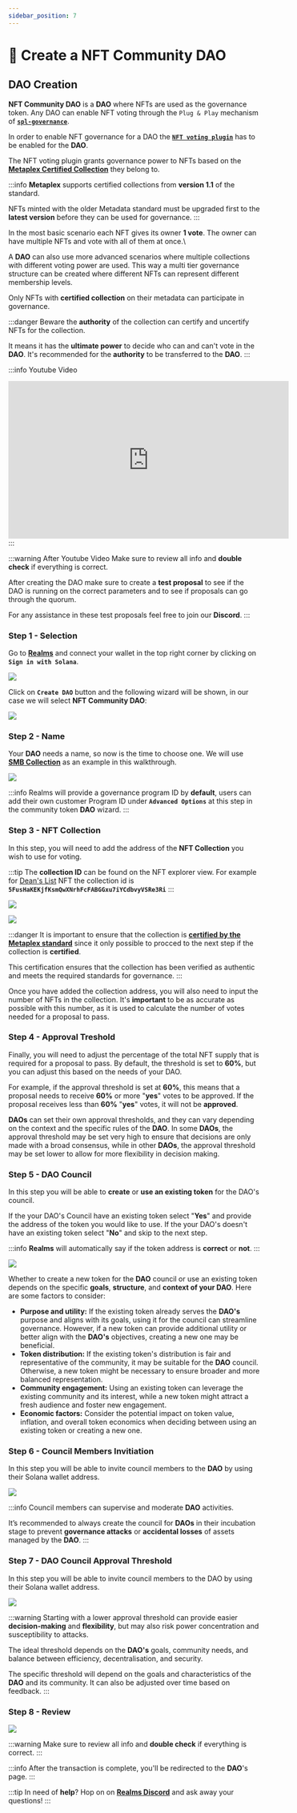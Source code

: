```yaml
---
sidebar_position: 7
---
```


# 🔲 Create a NFT Community DAO

## DAO Creation

**NFT Community DAO** is a **DAO** where NFTs are used as the governance token. Any DAO can enable NFT voting through the `Plug & Play` mechanism of [**`spl-governance`**](https://github.com/solana-labs/solana-program-library/blob/master/governance/README.md).

In order to enable NFT governance for a DAO the [**`NFT voting plugin`**](https://github.com/solana-labs/governance-program-library) has to be enabled for the **DAO**.

The NFT voting plugin grants governance power to NFTs based on the [**Metaplex Certified Collection**](https://www.metaplex.com/posts/certified-collections) they belong to.&#x20;

:::info
**Metaplex** supports certified collections from **version 1.1** of the standard.

NFTs minted with the older Metadata standard must be upgraded first to the **latest version** before they can be used for governance.
:::

In the most basic scenario each NFT gives its owner **1 vote**. The owner can have multiple NFTs and vote with all of them at once.\

A **DAO** can also use more advanced scenarios where multiple collections with different voting power are used. This way a multi tier governance structure can be created where different NFTs can represent different membership levels.

Only NFTs with **certified collection** on their metadata can participate in governance.

:::danger
Beware the **authority** of the collection can certify and uncertify NFTs for the collection.

It means it has the **ultimate power** to decide who can and can't vote in the **DAO**. It's recommended for the **authority** to be transferred to the **DAO**.
:::

:::info Youtube Video
<iframe width="560" height="315" src="https://www.youtube.com/embed/sLQMMWsrXWM?si=bBiH3EhQXZ8J74ap" title="YouTube video player" frameborder="0" allow="accelerometer; autoplay; clipboard-write; encrypted-media; gyroscope; picture-in-picture; web-share" allowfullscreen></iframe>
:::

:::warning After Youtube Video
Make sure to review all info and **double check** if everything is correct.

After creating the DAO make sure to create a **test proposal** to see if the DAO is running on the correct parameters and to see if proposals can go through the quorum.

For any assistance in these test proposals feel free to join our **Discord**.
:::

### Step 1 - Selection

Go to [**Realms**](https://app.realms.today/realms) and connect your wallet in the top right corner by clicking on **`Sign in with Solana`**.

![](https://paragraph.xyz/_next/image?url=https%3A%2F%2Fstorage.googleapis.com%2Fpapyrus_images%2Fec38b3e9dcca7e83e29bdb3a12570155.png&#x26;w=1080&#x26;q=75)

Click on **`Create DAO`** button and the following wizard will be shown, in our case we will select **NFT Community DAO**:

![](https://paragraph.xyz/_next/image?url=https%3A%2F%2Fstorage.googleapis.com%2Fpapyrus_images%2F39107618c738116b8b2d0713a6637cb7.png&#x26;w=1080&#x26;q=75)

### Step 2 - Name

Your **DAO** needs a name, so now is the time to choose one. We will use [**SMB Collection**](https://opensea.io/collection/solana-monkey-business) as an example in this walkthrough.

![](https://paragraph.xyz/_next/image?url=https%3A%2F%2Fstorage.googleapis.com%2Fpapyrus_images%2F872f88c484d981be8084897b2a99df2e.png&#x26;w=1080&#x26;q=75)

:::info
Realms will provide a governance program ID by **default**, users can add their own customer Program ID under **`Advanced Options`** at this step in the community token **DAO** wizard.
:::

### Step 3 - NFT Collection

In this step, you will need to add the address of the **NFT Collection** you wish to use for voting.

:::tip
The **collection ID** can be found on the NFT explorer view. For example for [Dean's List](https://explorer.solana.com/address/B5DeZ7s9FLmSMMftwFNtbSWKACW7EjHDh4caYV3oFKks) NFT the collection id is **`5FusHaKEKjfKsmQwXNrhFcFABGGxu7iYCdbvyVSRe3Ri`**
:::

![](https://1350030557-files.gitbook.io/~/files/v0/b/gitbook-x-prod.appspot.com/o/spaces%2FuD41l732PFwZVguNUpT3%2Fuploads%2FLrfTtjrHZVVZGamHHoBT%2FScreenshot_886.png?alt=media&token=92b501f6-48b6-4eab-8468-512dd73c0c93)

![](https://paragraph.xyz/_next/image?url=https%3A%2F%2Fstorage.googleapis.com%2Fpapyrus_images%2F8b0e989bee931a4e6d6925c09d99dba2.png&#x26;w=1080&#x26;q=75)

:::danger
It is important to ensure that the collection is [**certified by the Metaplex standard**](https://docs.metaplex.com/programs/token-metadata/certified-collections) since it only possible to procced to the next step if the collection is **certified**.

This certification ensures that the collection has been verified as authentic and meets the required standards for governance.
:::

Once you have added the collection address, you will also need to input the number of NFTs in the collection. It's **important** to be as accurate as possible with this number, as it is used to calculate the number of votes needed for a proposal to pass.

### Step 4 - Approval Treshold

Finally, you will need to adjust the percentage of the total NFT supply that is required for a proposal to pass. By default, the threshold is set to **60%**, but you can adjust this based on the needs of your DAO.

For example, if the approval threshold is set at **60%**, this means that a proposal needs to receive **60%** or more "**yes**" votes to be approved. If the proposal receives less than **60%** "**yes**" votes, it will not be **approved**.

**DAOs** can set their own approval thresholds, and they can vary depending on the context and the specific rules of the **DAO**. In some **DAOs**, the approval threshold may be set very high to ensure that decisions are only made with a broad consensus, while in other **DAOs**, the approval threshold may be set lower to allow for more flexibility in decision making.

### Step 5 - DAO Council

In this step you will be able to **create** or **use an existing token** for the DAO's council.

If the your DAO's Council have an existing token select "**Yes**" and provide the address of the token you would like to use. If the your DAO's doesn't have an existing token select "**No**" and skip to the next step.

:::info
**Realms** will automatically say if the token address is **correct** or **not**.
:::

![](https://paragraph.xyz/_next/image?url=https%3A%2F%2Fstorage.googleapis.com%2Fpapyrus_images%2Ffe5f70e0cbf03273d501f4787c0e8f0c.png&#x26;w=1080&#x26;q=75)

Whether to create a new token for the **DAO** council or use an existing token depends on the specific **goals**, **structure**, and **context of your DAO**. Here are some factors to consider:

* **Purpose and utility:** If the existing token already serves the **DAO's** purpose and aligns with its goals, using it for the council can streamline governance. However, if a new token can provide additional utility or better align with the **DAO's** objectives, creating a new one may be beneficial.
* **Token distribution:** If the existing token's distribution is fair and representative of the community, it may be suitable for the **DAO** council. Otherwise, a new token might be necessary to ensure broader and more balanced representation.
* **Community engagement:** Using an existing token can leverage the existing community and its interest, while a new token might attract a fresh audience and foster new engagement.
* **Economic factors:** Consider the potential impact on token value, inflation, and overall token economics when deciding between using an existing token or creating a new one.

### Step 6 - Council Members Invitiation

In this step you will be able to invite council members to the **DAO** by using their Solana wallet address.

![](https://paragraph.xyz/_next/image?url=https%3A%2F%2Fstorage.googleapis.com%2Fpapyrus_images%2Fae8e73ccfaed2ab122aa38a4eaec5112.png&#x26;w=1080&#x26;q=75)

:::info
Council members can supervise and moderate **DAO** activities.

It’s recommended to always create the council for **DAOs** in their incubation stage to prevent **governance attacks** or **accidental losses** of assets managed by the **DAO**.
:::

### Step 7 - DAO Council Approval Threshold

In this step you will be able to invite council members to the DAO by using their Solana wallet address.

![](https://paragraph.xyz/_next/image?url=https%3A%2F%2Fstorage.googleapis.com%2Fpapyrus_images%2F0ac87898ffc296499bd137a654e194b1.png&#x26;w=1080&#x26;q=75)

:::warning
Starting with a lower approval threshold can provide easier **decision-making** and **flexibility**, but may also risk power concentration and susceptibility to attacks.

The ideal threshold depends on the **DAO's** goals, community needs, and balance between efficiency, decentralisation, and security.

The specific threshold will depend on the goals and characteristics of the **DAO** and its community. It can also be adjusted over time based on feedback.
:::

### Step 8 - Review

![](https://paragraph.xyz/_next/image?url=https%3A%2F%2Fstorage.googleapis.com%2Fpapyrus_images%2F82fd33131196d843ef768623810d0f37.png&#x26;w=1080&#x26;q=75)

:::warning
Make sure to review all info and **double check** if everything is correct.
:::

:::info
After the transaction is complete, you'll be redirected to the **DAO**'s page.
:::

:::tip
In need of **help**? Hop on on [**Realms Discord**](https://discord.com/invite/VsPbrK2hJk) and ask away your questions!
:::